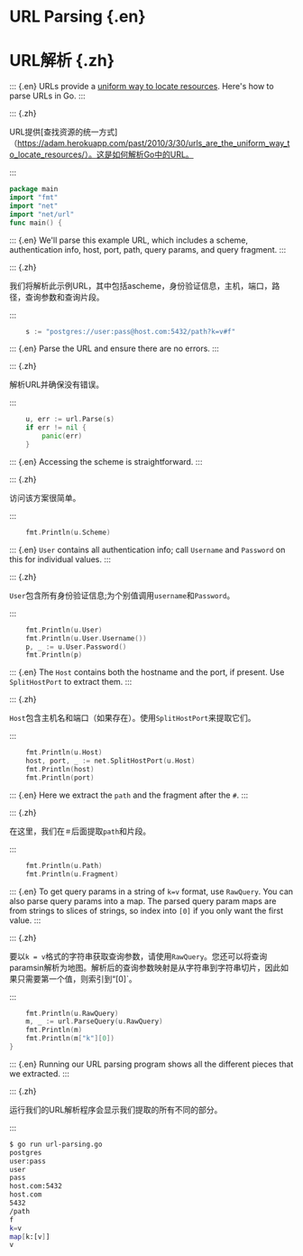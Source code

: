 
# URL Parsing {.en}


# URL解析 {.zh}


::: {.en}
URLs provide a [uniform way to locate resources](https://adam.herokuapp.com/past/2010/3/30/urls_are_the_uniform_way_to_locate_resources/).
Here's how to parse URLs in Go.
:::

::: {.zh}

URL提供[查找资源的统一方式]（https://adam.herokuapp.com/past/2010/3/30/urls_are_the_uniform_way_to_locate_resources/）。这是如何解析Go中的URL。

:::


```go
package main
import "fmt"
import "net"
import "net/url"
func main() {
```


::: {.en}
We'll parse this example URL, which includes a
scheme, authentication info, host, port, path,
query params, and query fragment.
:::

::: {.zh}

我们将解析此示例URL，其中包括ascheme，身份验证信息，主机，端口，路径，查询参数和查询片段。

:::


```go
	s := "postgres://user:pass@host.com:5432/path?k=v#f"
```


::: {.en}
Parse the URL and ensure there are no errors.
:::

::: {.zh}

解析URL并确保没有错误。

:::


```go
	u, err := url.Parse(s)
	if err != nil {
		panic(err)
	}
```


::: {.en}
Accessing the scheme is straightforward.
:::

::: {.zh}

访问该方案很简单。

:::


```go
	fmt.Println(u.Scheme)
```


::: {.en}
`User` contains all authentication info; call
`Username` and `Password` on this for individual
values.
:::

::: {.zh}

`User`包含所有身份验证信息;为个别值调用`username`和`Password`。

:::


```go
	fmt.Println(u.User)
	fmt.Println(u.User.Username())
	p, _ := u.User.Password()
	fmt.Println(p)
```


::: {.en}
The `Host` contains both the hostname and the port,
if present. Use `SplitHostPort` to extract them.
:::

::: {.zh}

`Host`包含主机名和端口（如果存在）。使用`SplitHostPort`来提取它们。

:::


```go
	fmt.Println(u.Host)
	host, port, _ := net.SplitHostPort(u.Host)
	fmt.Println(host)
	fmt.Println(port)
```


::: {.en}
Here we extract the `path` and the fragment after
the `#`.
:::

::: {.zh}

在这里，我们在`＃`后面提取`path`和片段。

:::


```go
	fmt.Println(u.Path)
	fmt.Println(u.Fragment)
```


::: {.en}
To get query params in a string of `k=v` format,
use `RawQuery`. You can also parse query params
into a map. The parsed query param maps are from
strings to slices of strings, so index into `[0]`
if you only want the first value.
:::

::: {.zh}

要以`k = v`格式的字符串获取查询参数，请使用`RawQuery`。您还可以将查询paramsin解析为地图。解析后的查询参数映射是从字符串到字符串切片，因此如果只需要第一个值，则索引到“[0]`。

:::


```go
	fmt.Println(u.RawQuery)
	m, _ := url.ParseQuery(u.RawQuery)
	fmt.Println(m)
	fmt.Println(m["k"][0])
}
```


::: {.en}
Running our URL parsing program shows all the different
pieces that we extracted.
:::

::: {.zh}

运行我们的URL解析程序会显示我们提取的所有不同的部分。

:::


```bash
$ go run url-parsing.go 
postgres
user:pass
user
pass
host.com:5432
host.com
5432
/path
f
k=v
map[k:[v]]
v
```



